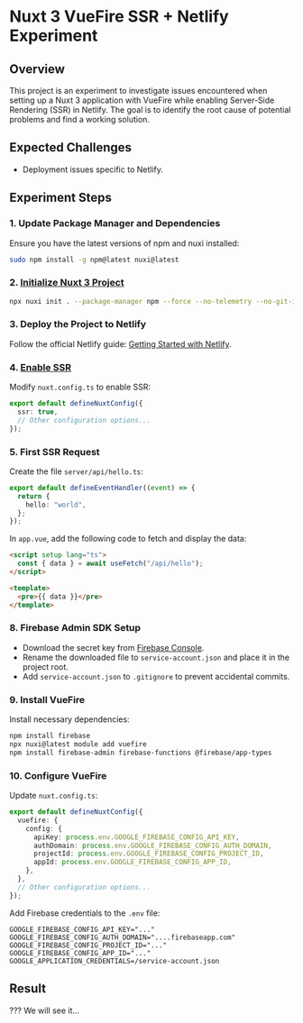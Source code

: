 # Nuxt 3 VueFire SSR + Netlify Experiment

## Overview

This project is an experiment to investigate issues encountered when setting up a Nuxt 3 application with VueFire while enabling Server-Side Rendering (SSR) in Netlify. The goal is to identify the root cause of potential problems and find a working solution.

## Expected Challenges

- Deployment issues specific to Netlify.

## Experiment Steps

### 1. Update Package Manager and Dependencies

Ensure you have the latest versions of npm and nuxi installed:

```bash
sudo npm install -g npm@latest nuxi@latest
```

### 2. [Initialize Nuxt 3 Project](https://github.com/Laboratorynotices/Netlify_VueFire_SSR/tree/f7b7472e5fce4fcfad22c4e1642aa0a157b7d09e)

```bash
npx nuxi init . --package-manager npm --force --no-telemetry --no-git-init
```

### 3. Deploy the Project to Netlify

Follow the official Netlify guide: [Getting Started with Netlify](https://docs.netlify.com/get-started/).

### 4. [Enable SSR](https://github.com/Laboratorynotices/Netlify_VueFire_SSR/tree/bff592c73e5c1bf9ab2f6ad4e048c7bf4ee46684)

Modify `nuxt.config.ts` to enable SSR:

```typescript
export default defineNuxtConfig({
  ssr: true,
  // Other configuration options...
});
```

### 5. First SSR Request

Create the file `server/api/hello.ts`:

```typescript
export default defineEventHandler((event) => {
  return {
    hello: "world",
  };
});
```

In `app.vue`, add the following code to fetch and display the data:

```html
<script setup lang="ts">
  const { data } = await useFetch("/api/hello");
</script>

<template>
  <pre>{{ data }}</pre>
</template>
```

### 8. Firebase Admin SDK Setup

- Download the secret key from [Firebase Console](https://console.firebase.google.com/).
- Rename the downloaded file to `service-account.json` and place it in the project root.
- Add `service-account.json` to `.gitignore` to prevent accidental commits.

### 9. Install VueFire

Install necessary dependencies:

```bash
npm install firebase
npx nuxi@latest module add vuefire
npm install firebase-admin firebase-functions @firebase/app-types
```

### 10. Configure VueFire

Update `nuxt.config.ts`:

```typescript
export default defineNuxtConfig({
  vuefire: {
    config: {
      apiKey: process.env.GOOGLE_FIREBASE_CONFIG_API_KEY,
      authDomain: process.env.GOOGLE_FIREBASE_CONFIG_AUTH_DOMAIN,
      projectId: process.env.GOOGLE_FIREBASE_CONFIG_PROJECT_ID,
      appId: process.env.GOOGLE_FIREBASE_CONFIG_APP_ID,
    },
  },
  // Other configuration options...
});
```

Add Firebase credentials to the `.env` file:

```
GOOGLE_FIREBASE_CONFIG_API_KEY="..."
GOOGLE_FIREBASE_CONFIG_AUTH_DOMAIN="....firebaseapp.com"
GOOGLE_FIREBASE_CONFIG_PROJECT_ID="..."
GOOGLE_FIREBASE_CONFIG_APP_ID="..."
GOOGLE_APPLICATION_CREDENTIALS=/service-account.json
```

## Result

??? We will see it...
